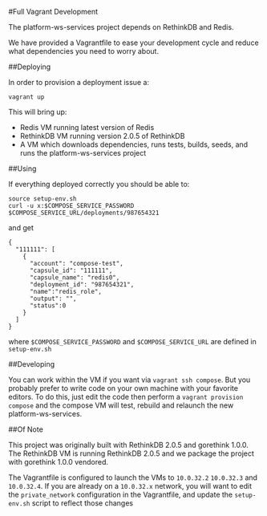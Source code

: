 #Full Vagrant Development

The platform-ws-services project depends on RethinkDB and Redis.

We have provided a Vagrantfile to ease your development cycle and reduce
what dependencies you need to worry about.

##Deploying

In order to provision a deployment issue a:

```shell
vagrant up
```

This will bring up:

* Redis VM running latest version of Redis
* RethinkDB VM running version 2.0.5 of RethinkDB
* A VM which downloads dependencies, runs tests, builds, seeds, and runs the
  platform-ws-services project

##Using

If everything deployed correctly you should be able to:

```shell
source setup-env.sh
curl -u x:$COMPOSE_SERVICE_PASSWORD $COMPOSE_SERVICE_URL/deployments/987654321
```

and get

```shell
{
  "111111": [
    {
      "account": "compose-test",
      "capsule_id": "111111",
      "capsule_name": "redis0",
      "deployment_id": "987654321",
      "name":"redis_role",
      "output": "",
      "status":0
    }
  ]
}
```


where `$COMPOSE_SERVICE_PASSWORD` and `$COMPOSE_SERVICE_URL` are defined in
`setup-env.sh`

##Developing

You can work within the VM if you want via `vagrant ssh compose`. But you
probably prefer to write code on your own machine with your favorite
editors. To do this, just edit the code then perform a `vagrant provision
compose` and the compose VM will test, rebuild and relaunch the new
platform-ws-services.

##Of Note

This project was originally built with RethinkDB 2.0.5 and gorethink 1.0.0. The
RethinkDB VM is running RethinkDB 2.0.5 and we package the project with
gorethink 1.0.0 vendored.

The Vagrantfile is configured to launch the VMs to `10.0.32.2` `10.0.32.3` and
`10.0.32.4`. If you are already on a `10.0.32.x` network, you will want to edit
the `private_network` configuration in the Vagrantfile, and update the
`setup-env.sh` script to reflect those changes
